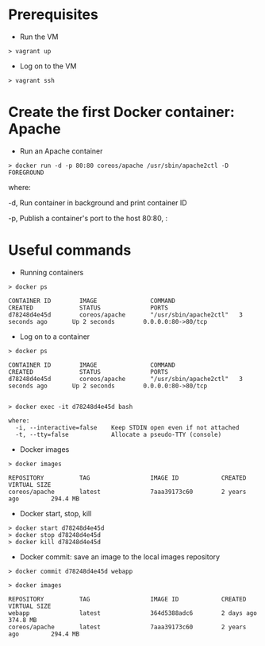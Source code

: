 # Prerequisites

- Run the VM
```
> vagrant up

```

- Log on to the VM
```
> vagrant ssh

```

# Create the first Docker container: Apache

- Run an Apache container
```
> docker run -d -p 80:80 coreos/apache /usr/sbin/apache2ctl -D FOREGROUND

```
where:

-d, Run container in background and print container ID

-p, Publish a container's port to the host
80:80, <host port>:<container port> 

# Useful commands

- Running containers
```
> docker ps

CONTAINER ID        IMAGE               COMMAND                  CREATED             STATUS              PORTS                    
d78248d4e45d        coreos/apache       "/usr/sbin/apache2ctl"   3 seconds ago       Up 2 seconds        0.0.0.0:80->80/tcp 

```

- Log on to a container 

```
> docker ps

CONTAINER ID        IMAGE               COMMAND                  CREATED             STATUS              PORTS                    
d78248d4e45d        coreos/apache       "/usr/sbin/apache2ctl"   3 seconds ago       Up 2 seconds        0.0.0.0:80->80/tcp 


> docker exec -it d78248d4e45d bash

where:
  -i, --interactive=false    Keep STDIN open even if not attached
  -t, --tty=false            Allocate a pseudo-TTY (console)
```

- Docker images 
```
> docker images

REPOSITORY          TAG                 IMAGE ID            CREATED             VIRTUAL SIZE
coreos/apache       latest              7aaa39173c60        2 years ago         294.4 MB

```

- Docker start, stop, kill 
```
> docker start d78248d4e45d
> docker stop d78248d4e45d
> docker kill d78248d4e45d

```

- Docker commit: save an image to the local images repository
```
> docker commit d78248d4e45d webapp

> docker images 

REPOSITORY          TAG                 IMAGE ID            CREATED             VIRTUAL SIZE
webapp              latest              364d5388adc6        2 days ago          374.8 MB
coreos/apache       latest              7aaa39173c60        2 years ago         294.4 MB


```
